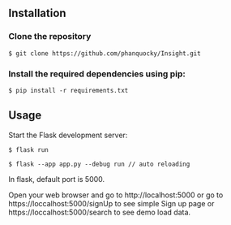 ## Installation

### Clone the repository

```
$ git clone https://github.com/phanquocky/Insight.git
```

### Install the required dependencies using pip:

```
$ pip install -r requirements.txt
```

## Usage

Start the Flask development server:

```
$ flask run     

$ flask --app app.py --debug run // auto reloading
```

In flask, default port is 5000.

Open your web browser and go to http://localhost:5000 or go to https://loccalhost:5000/signUp to see simple Sign up page or https://loccalhost:5000/search to see demo load data.